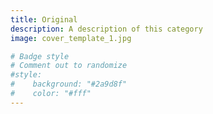 ```yaml
---
title: Original
description: A description of this category
image: cover_template_1.jpg

# Badge style
# Comment out to randomize
#style:
#    background: "#2a9d8f"
#    color: "#fff"
---
```


